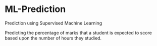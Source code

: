# ML-Prediction

Prediction using Supervised Machine Learning

Predicting the percentage of marks that a student is expected to score based upon the number of hours they studied.
